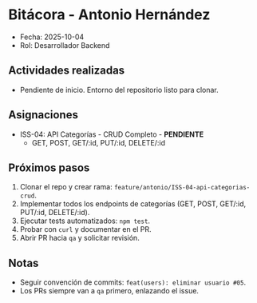 # Bitácora - Antonio Hernández

- Fecha: 2025-10-04
- Rol: Desarrollador Backend

## Actividades realizadas
- Pendiente de inicio. Entorno del repositorio listo para clonar.

## Asignaciones
- ISS-04: API Categorías - CRUD Completo - **PENDIENTE**
  - GET, POST, GET/:id, PUT/:id, DELETE/:id

## Próximos pasos
1. Clonar el repo y crear rama: `feature/antonio/ISS-04-api-categorias-crud`.
2. Implementar todos los endpoints de categorías (GET, POST, GET/:id, PUT/:id, DELETE/:id).
3. Ejecutar tests automatizados: `npm test`.
4. Probar con `curl` y documentar en el PR.
5. Abrir PR hacia `qa` y solicitar revisión.

## Notas
- Seguir convención de commits: `feat(users): eliminar usuario #05`.
- Los PRs siempre van a `qa` primero, enlazando el issue.
